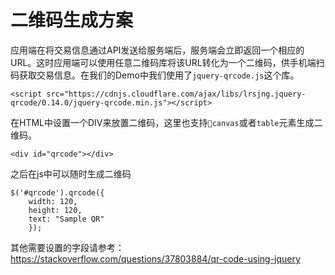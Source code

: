 # 二维码生成方案

应用端在将交易信息通过API发送给服务端后，服务端会立即返回一个相应的URL。这时应用端可以使用任意二维码库将该URL转化为一个二维码，供手机端扫码获取交易信息。在我们的Demo中我们使用了`jquery-qrcode.js`这个库。

```
<script src="https://cdnjs.cloudflare.com/ajax/libs/lrsjng.jquery-qrcode/0.14.0/jquery-qrcode.min.js"></script>
```

在HTML中设置一个DIV来放置二维码，这里也支持`canvas`或者`table`元素生成二维码。

```
<div id="qrcode"></div>
```

之后在js中可以随时生成二维码

```
$('#qrcode').qrcode({
    width: 120,
    height: 120,
    text: "Sample QR"
    });
```

其他需要设置的字段请参考：https://stackoverflow.com/questions/37803884/qr-code-using-jquery